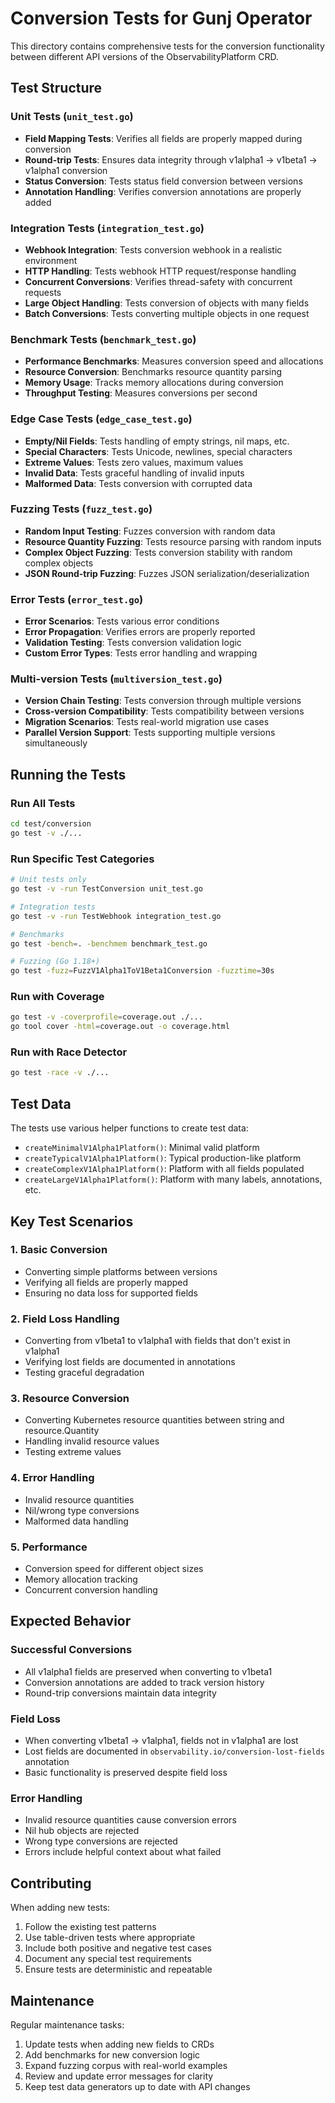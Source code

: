 # Conversion Tests for Gunj Operator

This directory contains comprehensive tests for the conversion functionality between different API versions of the ObservabilityPlatform CRD.

## Test Structure

### Unit Tests (`unit_test.go`)
- **Field Mapping Tests**: Verifies all fields are properly mapped during conversion
- **Round-trip Tests**: Ensures data integrity through v1alpha1 → v1beta1 → v1alpha1 conversion
- **Status Conversion**: Tests status field conversion between versions
- **Annotation Handling**: Verifies conversion annotations are properly added

### Integration Tests (`integration_test.go`)
- **Webhook Integration**: Tests conversion webhook in a realistic environment
- **HTTP Handling**: Tests webhook HTTP request/response handling
- **Concurrent Conversions**: Verifies thread-safety with concurrent requests
- **Large Object Handling**: Tests conversion of objects with many fields
- **Batch Conversions**: Tests converting multiple objects in one request

### Benchmark Tests (`benchmark_test.go`)
- **Performance Benchmarks**: Measures conversion speed and allocations
- **Resource Conversion**: Benchmarks resource quantity parsing
- **Memory Usage**: Tracks memory allocations during conversion
- **Throughput Testing**: Measures conversions per second

### Edge Case Tests (`edge_case_test.go`)
- **Empty/Nil Fields**: Tests handling of empty strings, nil maps, etc.
- **Special Characters**: Tests Unicode, newlines, special characters
- **Extreme Values**: Tests zero values, maximum values
- **Invalid Data**: Tests graceful handling of invalid inputs
- **Malformed Data**: Tests conversion with corrupted data

### Fuzzing Tests (`fuzz_test.go`)
- **Random Input Testing**: Fuzzes conversion with random data
- **Resource Quantity Fuzzing**: Tests resource parsing with random inputs
- **Complex Object Fuzzing**: Tests conversion stability with random complex objects
- **JSON Round-trip Fuzzing**: Fuzzes JSON serialization/deserialization

### Error Tests (`error_test.go`)
- **Error Scenarios**: Tests various error conditions
- **Error Propagation**: Verifies errors are properly reported
- **Validation Testing**: Tests conversion validation logic
- **Custom Error Types**: Tests error handling and wrapping

### Multi-version Tests (`multiversion_test.go`)
- **Version Chain Testing**: Tests conversion through multiple versions
- **Cross-version Compatibility**: Tests compatibility between versions
- **Migration Scenarios**: Tests real-world migration use cases
- **Parallel Version Support**: Tests supporting multiple versions simultaneously

## Running the Tests

### Run All Tests
```bash
cd test/conversion
go test -v ./...
```

### Run Specific Test Categories
```bash
# Unit tests only
go test -v -run TestConversion unit_test.go

# Integration tests
go test -v -run TestWebhook integration_test.go

# Benchmarks
go test -bench=. -benchmem benchmark_test.go

# Fuzzing (Go 1.18+)
go test -fuzz=FuzzV1Alpha1ToV1Beta1Conversion -fuzztime=30s
```

### Run with Coverage
```bash
go test -v -coverprofile=coverage.out ./...
go tool cover -html=coverage.out -o coverage.html
```

### Run with Race Detector
```bash
go test -race -v ./...
```

## Test Data

The tests use various helper functions to create test data:

- `createMinimalV1Alpha1Platform()`: Minimal valid platform
- `createTypicalV1Alpha1Platform()`: Typical production-like platform
- `createComplexV1Alpha1Platform()`: Platform with all fields populated
- `createLargeV1Alpha1Platform()`: Platform with many labels, annotations, etc.

## Key Test Scenarios

### 1. Basic Conversion
- Converting simple platforms between versions
- Verifying all fields are properly mapped
- Ensuring no data loss for supported fields

### 2. Field Loss Handling
- Converting from v1beta1 to v1alpha1 with fields that don't exist in v1alpha1
- Verifying lost fields are documented in annotations
- Testing graceful degradation

### 3. Resource Conversion
- Converting Kubernetes resource quantities between string and resource.Quantity
- Handling invalid resource values
- Testing extreme values

### 4. Error Handling
- Invalid resource quantities
- Nil/wrong type conversions
- Malformed data handling

### 5. Performance
- Conversion speed for different object sizes
- Memory allocation tracking
- Concurrent conversion handling

## Expected Behavior

### Successful Conversions
- All v1alpha1 fields are preserved when converting to v1beta1
- Conversion annotations are added to track version history
- Round-trip conversions maintain data integrity

### Field Loss
- When converting v1beta1 → v1alpha1, fields not in v1alpha1 are lost
- Lost fields are documented in `observability.io/conversion-lost-fields` annotation
- Basic functionality is preserved despite field loss

### Error Handling
- Invalid resource quantities cause conversion errors
- Nil hub objects are rejected
- Wrong type conversions are rejected
- Errors include helpful context about what failed

## Contributing

When adding new tests:

1. Follow the existing test patterns
2. Use table-driven tests where appropriate
3. Include both positive and negative test cases
4. Document any special test requirements
5. Ensure tests are deterministic and repeatable

## Maintenance

Regular maintenance tasks:

1. Update tests when adding new fields to CRDs
2. Add benchmarks for new conversion logic
3. Expand fuzzing corpus with real-world examples
4. Review and update error messages for clarity
5. Keep test data generators up to date with API changes
